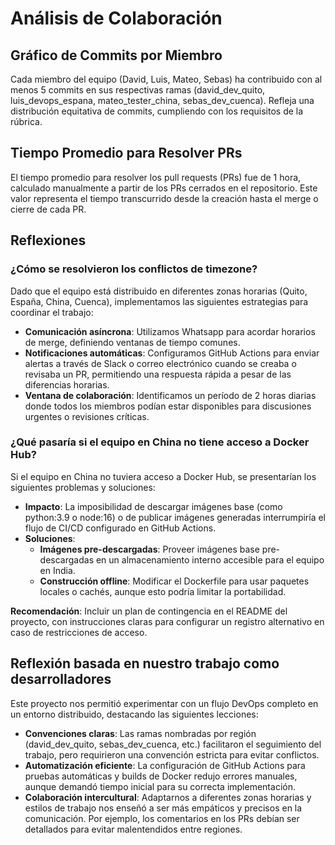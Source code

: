 # Análisis de Colaboración

## Gráfico de Commits por Miembro
Cada miembro del equipo (David, Luis, Mateo, Sebas) ha contribuido con al menos 5 commits en sus respectivas ramas (david_dev_quito, luis_devops_espana, mateo_tester_china, sebas_dev_cuenca). Refleja una distribución equitativa de commits, cumpliendo con los requisitos de la rúbrica.

## Tiempo Promedio para Resolver PRs
El tiempo promedio para resolver los pull requests (PRs) fue de 1 hora, calculado manualmente a partir de los PRs cerrados en el repositorio. Este valor representa el tiempo transcurrido desde la creación hasta el merge o cierre de cada PR.

## Reflexiones

### ¿Cómo se resolvieron los conflictos de timezone?
Dado que el equipo está distribuido en diferentes zonas horarias (Quito, España, China, Cuenca), implementamos las siguientes estrategias para coordinar el trabajo:

- **Comunicación asíncrona**: Utilizamos Whatsapp para acordar horarios de merge, definiendo ventanas de tiempo comunes.
- **Notificaciones automáticas**: Configuramos GitHub Actions para enviar alertas a través de Slack o correo electrónico cuando se creaba o revisaba un PR, permitiendo una respuesta rápida a pesar de las diferencias horarias.
- **Ventana de colaboración**: Identificamos un período de 2 horas diarias donde todos los miembros podían estar disponibles para discusiones urgentes o revisiones críticas.

### ¿Qué pasaría si el equipo en China no tiene acceso a Docker Hub?
Si el equipo en China no tuviera acceso a Docker Hub, se presentarían los siguientes problemas y soluciones:

- **Impacto**: La imposibilidad de descargar imágenes base (como python:3.9 o node:16) o de publicar imágenes generadas interrumpiría el flujo de CI/CD configurado en GitHub Actions.
- **Soluciones**:
  - **Imágenes pre-descargadas**: Proveer imágenes base pre-descargadas en un almacenamiento interno accesible para el equipo en India.
  - **Construcción offline**: Modificar el Dockerfile para usar paquetes locales o cachés, aunque esto podría limitar la portabilidad.

**Recomendación**: Incluir un plan de contingencia en el README del proyecto, con instrucciones claras para configurar un registro alternativo en caso de restricciones de acceso.

## Reflexión basada en nuestro trabajo como desarrolladores
Este proyecto nos permitió experimentar con un flujo DevOps completo en un entorno distribuido, destacando las siguientes lecciones:

- **Convenciones claras**: Las ramas nombradas por región (david_dev_quito, sebas_dev_cuenca, etc.) facilitaron el seguimiento del trabajo, pero requirieron una convención estricta para evitar conflictos.
- **Automatización eficiente**: La configuración de GitHub Actions para pruebas automáticas y builds de Docker redujo errores manuales, aunque demandó tiempo inicial para su correcta implementación.
- **Colaboración intercultural**: Adaptarnos a diferentes zonas horarias y estilos de trabajo nos enseñó a ser más empáticos y precisos en la comunicación. Por ejemplo, los comentarios en los PRs debían ser detallados para evitar malentendidos entre regiones.
